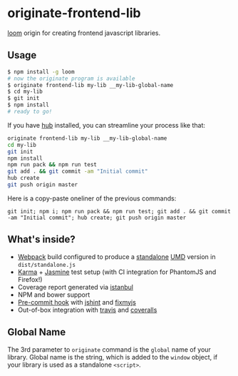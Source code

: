 originate-frontend-lib
======================

[loom][1] origin for creating frontend javascript libraries.

Usage
-----

```sh
$ npm install -g loom
# now the originate program is available
$ originate frontend-lib my-lib __my-lib-global-name
$ cd my-lib
$ git init
$ npm install
# ready to go!
```

If you have [hub][10] installed, you can streamline your process like that:

```sh
originate frontend-lib my-lib __my-lib-global-name
cd my-lib
git init
npm install
npm run pack && npm run test
git add . && git commit -am "Initial commit"
hub create
git push origin master
```

Here is a copy-paste oneliner of the previous commands:
```
git init; npm i; npm run pack && npm run test; git add . && git commit -am "Initial commit"; hub create; git push origin master
```

What's inside?
--------------

* [Webpack][1] build configured to produce a [standalone][2] [UMD][3] version in `dist/standalone.js`
* [Karma][4] + [Jasmine][5] test setup (with CI integration for PhantomJS and Firefox!)
* Coverage report generated via [istanbul][6]
* NPM and bower support
* [Pre-commit hook][9] with [jshint][7] and [fixmyjs][8]
* Out-of-box integration with [travis][11] and [coveralls][12]

Global Name
-----------

The 3rd parameter to `originate` command is the `global` name of your library.
Global name is the string, which is added to the `window` object, if your library is used as a standalone `<script>`.



  [1]:http://webpack.github.io/
  [2]:http://webpack.github.io/docs/configuration.html#output-librarytarget
  [3]:https://github.com/umdjs/umd
  [4]:http://karma-runner.github.io/0.12/index.html
  [5]:http://jasmine.github.io/2.1/introduction.html
  [6]:http://gotwarlost.github.io/istanbul/
  [7]:http://jshint.com/about/
  [8]:https://github.com/jshint/fixmyjs
  [9]:https://github.com/typicode/husky
  [10]:https://hub.github.com
  [11]:https://travis-ci.org
  [12]:https://coveralls.io

